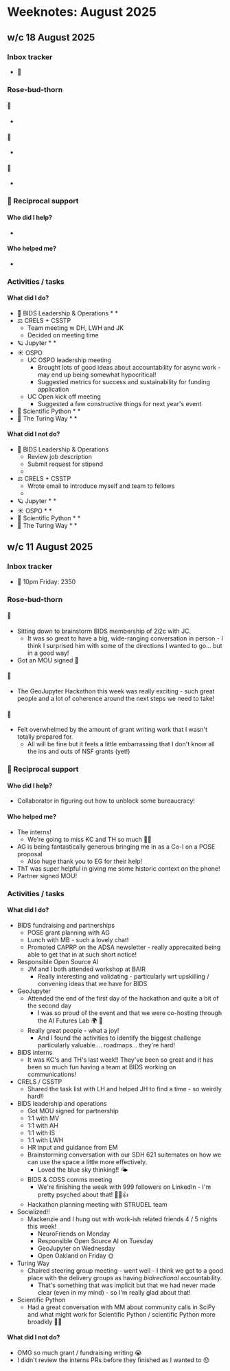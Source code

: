 # Weeknotes: August 2025

## w/c 18 August 2025

### Inbox tracker

* 💌 

### Rose-bud-thorn

#### 🌹

* 

#### 🌱

* 

#### 🌵 
  
* 

### 🤝 Reciprocal support

#### Who did I help?

* 

#### Who helped me?

* 

### Activities / tasks

#### What did I do?

* 🤝 BIDS Leadership & Operations
  * 
  * 
* ⚖️ CRELS + CSSTP
  * Team meeting w DH, LWH and JK
  * Decided on meeting time
* 🪐 Jupyter
  * 
  * 
* ☀️ OSPO
  * UC OSPO leadership meeting
    * Brought lots of good ideas about accountability for async work - may end up being somewhat hypocritical!
    * Suggested metrics for success and sustainability for funding application
  * UC Open kick off meeting
    * Suggested a few constructive things for next year's event
* 🌳 Scientific Python
  * 
  * 
* 🌱 The Turing Way
  * 
  * 


#### What did I not do?

* 🤝 BIDS Leadership & Operations
  * Review job description
  * Submit request for stipend
  * 
* ⚖️ CRELS + CSSTP
  * Wrote email to introduce myself and team to fellows
  * 
* 🪐 Jupyter
  * 
  * 
* ☀️ OSPO
  * 
  * 
* 🌳 Scientific Python
  * 
  * 
* 🌱 The Turing Way
  * 
  * 

## w/c 11 August 2025

### Inbox tracker

* 💌 10pm Friday: 2350

### Rose-bud-thorn

#### 🌹

* Sitting down to brainstorm BIDS membership of 2i2c with JC.
  * It was so great to have a big, wide-ranging conversation in person - I think I surprised him with some of the directions I wanted to go... but in a good way!
* Got an MOU signed 💪

#### 🌱

* The GeoJupyter Hackathon this week was really exciting - such great people and a lot of coherence around the next steps we need to take!

#### 🌵 
  
* Felt overwhelmed by the amount of grant writing work that I wasn't totally prepared for.
  * All will be fine but it feels a little embarrassing that I don't know all the ins and outs of NSF grants (yet!)

### 🤝 Reciprocal support

#### Who did I help?

* Collaborator in figuring out how to unblock some bureaucracy!

#### Who helped me?

* The interns!
  * We're going to miss KC and TH so much 🥲🥲
* AG is being fantastically generous bringing me in as a Co-I on a POSE proposal
  * Also huge thank you to EG for their help!
* ThT was super helpful in giving me some historic context on the phone!
* Partner signed MOU!

### Activities / tasks

#### What did I do?

* BIDS fundraising and partnerships
  * POSE grant planning with AG
  * Lunch with MB - such a lovely chat!
  * Promoted CAPRP on the ADSA newsletter - really apprecaited being able to get that in at such short notice!
* Responsible Open Source AI
  * JM and I both attended workshop at BAIR
    * Really interesting and validating - particularly wrt upskilling / convening ideas that we have for BIDS
* GeoJupyter
  * Attended the end of the first day of the hackathon and quite a bit of the second day
    * I was so proud of the event and that we were co-hosting through the AI Futures Lab 🌍 💚
  * Really great people - what a joy!
    * And I found the activities to identify the biggest challenge particularly valuable.... roadmaps... they're hard! 
* BIDS interns
  * It was KC's and TH's last week!!
    They've been so great and it has been so much fun having a team at BIDS working on communications! 
* CRELS / CSSTP
  * Shared the task list with LH and helped JH to find a time - so weirdly hard!!
* BIDS leadership and operations
  * Got MOU signed for partnership
  * 1:1 with MV
  * 1:1 with AH
  * 1:1 with IS
  * 1:1 with LWH
  * HR input and guidance from EM
  * Brainstorming conversation with our SDH 621 suitemates on how we can use the space a little more effectively.
    * Loved the blue sky thinking!! 🌤️
  * BIDS & CDSS comms meeting
    * We're finishing the week with 999 followers on LinkedIn - I'm pretty psyched about that! 🚀:star2:👍
  * Hackathon planning meeting with STRUDEL team
* Socialized!!
  * Mackenzie and I hung out with work-ish related friends 4 / 5 nights this week!
    * NeuroFriends on Monday
    * Responsible Open Source AI on Tuesday
    * GeoJupyter on Wednesday
    * Open Oakland on Friday 🌞
* Turing Way
  * Chaired steering group meeting - went well - I think we got to a good place with the delivery groups as having _bidirectional_ accountability.
     * That's something that was implicit but that we had never made clear (even in my mind) - so I'm really glad about that!
* Scientific Python
  * Had a great conversation with MM about community calls in SciPy and what might work for Scientific Python / scientific Python more broadkly 🌳🐍

#### What did I not do?

* OMG so much grant / fundraising writing :sob: 
* I didn't review the interns PRs before they finished as I wanted to 😞